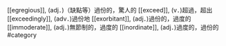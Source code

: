 [[egregious]], (adj．)（缺點等）過份的，驚人的 
[[exceed]], (v．)超過，超出 
[[exceedingly]], (adv．)過份地 
[[exorbitant]], (adj．)過份的，過度的 
[[immoderate]], (adj．)無節制的，過度的 
[[inordinate]], (adj．)過度的，過份的 
#category
